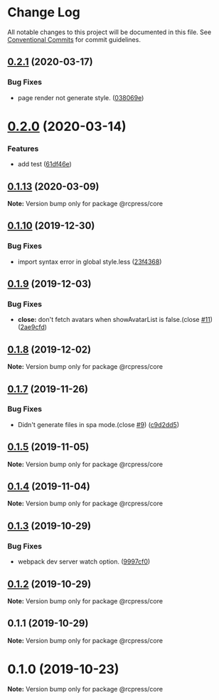 # Change Log

All notable changes to this project will be documented in this file.
See [Conventional Commits](https://conventionalcommits.org) for commit guidelines.

## [0.2.1](https://github.com/YvesCoding/rcpress/compare/v0.2.0...v0.2.1) (2020-03-17)


### Bug Fixes

* page render not generate style. ([038069e](https://github.com/YvesCoding/rcpress/commit/038069e126ec952cb1e0c54017e77fcf14a2afd5))





# [0.2.0](https://github.com/YvesCoding/rcpress/compare/v0.1.13...v0.2.0) (2020-03-14)


### Features

* add test ([61df46e](https://github.com/YvesCoding/rcpress/commit/61df46e5250c6cdea24e051837ab34132fc8fa6c))





## [0.1.13](https://github.com/YvesCoding/rcpress/compare/v0.1.12...v0.1.13) (2020-03-09)

**Note:** Version bump only for package @rcpress/core





## [0.1.10](https://github.com/YvesCoding/rcpress/compare/v0.1.9...v0.1.10) (2019-12-30)


### Bug Fixes

* import syntax error in global style.less ([23f4368](https://github.com/YvesCoding/rcpress/commit/23f43683f03964e1e3f80161cf1e296fad40b17c))






## [0.1.9](https://github.com/YvesCoding/rcpress/compare/v0.1.8...v0.1.9) (2019-12-03)


### Bug Fixes

* **close:** don't fetch avatars when showAvatarList is false.(close [#11](https://github.com/YvesCoding/rcpress/issues/11)) ([2ae9cfd](https://github.com/YvesCoding/rcpress/commit/2ae9cfd43d4399b24db1b0b0d403f04baa936c00))





## [0.1.8](https://github.com/YvesCoding/rcpress/compare/v0.1.7...v0.1.8) (2019-12-02)

**Note:** Version bump only for package @rcpress/core





## [0.1.7](https://github.com/YvesCoding/rcpress/compare/v0.1.5...v0.1.7) (2019-11-26)


### Bug Fixes

* Didn't generate files in spa mode.(close [#9](https://github.com/YvesCoding/rcpress/issues/9)) ([c9d2dd5](https://github.com/YvesCoding/rcpress/commit/c9d2dd52a773c847d737f7ac08cfcd4d7827be33))





## [0.1.5](https://github.com/YvesCoding/rcpress/compare/v0.1.4...v0.1.5) (2019-11-05)

**Note:** Version bump only for package @rcpress/core





## [0.1.4](https://github.com/YvesCoding/rcpress/compare/v0.1.3...v0.1.4) (2019-11-04)

**Note:** Version bump only for package @rcpress/core





## [0.1.3](https://github.com/YvesCoding/rcpress/compare/v0.1.2...v0.1.3) (2019-10-29)


### Bug Fixes

* webpack dev server watch option. ([9997cf0](https://github.com/YvesCoding/rcpress/commit/9997cf0c2a7c0346e08553305a6048e065f8cb7a))





## [0.1.2](https://github.com/YvesCoding/rcpress/compare/v0.1.1...v0.1.2) (2019-10-29)

**Note:** Version bump only for package @rcpress/core





## 0.1.1 (2019-10-29)

**Note:** Version bump only for package @rcpress/core






# 0.1.0 (2019-10-23)

**Note:** Version bump only for package @rcpress/core
